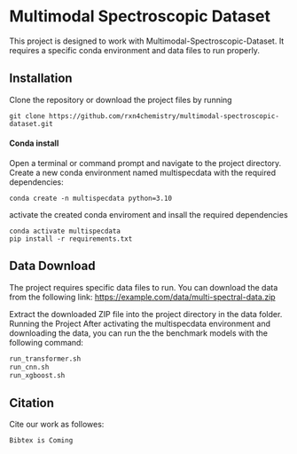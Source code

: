 # Multimodal Spectroscopic Dataset
This project is designed to work with  Multimodal-Spectroscopic-Dataset. It requires a specific conda environment and data files to run properly.

## Installation


Clone the repository or download the project files by running

```
git clone https://github.com/rxn4chemistry/multimodal-spectroscopic-dataset.git
```
#### Conda install 

Open a terminal or command prompt and navigate to the project directory.
Create a new conda environment named multispecdata with the required dependencies:
```
conda create -n multispecdata python=3.10
```
activate the created conda enviroment and insall the required dependencies

```
conda activate multispecdata
pip install -r requirements.txt
```

## Data Download
The project requires specific data files to run. You can download the data from the following link:
https://example.com/data/multi-spectral-data.zip

Extract the downloaded ZIP file into the project directory in the data folder.
Running the Project
After activating the multispecdata environment and downloading the data, you can run the the benchmark models with the following command:

```bash
run_transformer.sh
run_cnn.sh
run_xgboost.sh
```

## Citation
Cite our work as followes:
```
Bibtex is Coming 
```